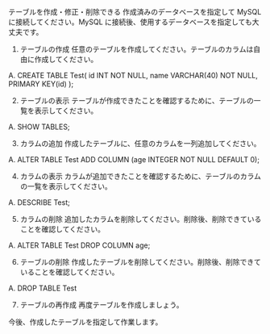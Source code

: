 テーブルを作成・修正・削除できる
作成済みのデータベースを指定して MySQL に接続してください。MySQL に接続後、使用するデータベースを指定しても大丈夫です。

1. テーブルの作成
任意のテーブルを作成してください。テーブルのカラムは自由に作成してください。

A. CREATE TABLE Test(
    id INT NOT NULL,
    name VARCHAR(40) NOT NULL,
    PRIMARY KEY(id)
);

2. テーブルの表示
テーブルが作成できたことを確認するために、テーブルの一覧を表示してください。

A. SHOW TABLES;

3. カラムの追加
作成したテーブルに、任意のカラムを一列追加してください。

A. ALTER TABLE Test ADD COLUMN (age INTEGER NOT NULL DEFAULT 0);

4. カラムの表示
カラムが追加できたことを確認するために、テーブルのカラムの一覧を表示してください。

A. DESCRIBE Test;

5. カラムの削除
追加したカラムを削除してください。削除後、削除できていることを確認してください。

A. ALTER TABLE Test DROP COLUMN age;

6. テーブルの削除
作成したテーブルを削除してください。削除後、削除できていることを確認してください。

A. DROP TABLE Test

7. テーブルの再作成
再度テーブルを作成しましょう。

今後、作成したテーブルを指定して作業します。